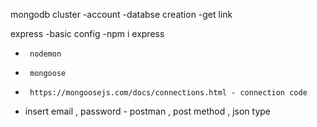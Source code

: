 mongodb cluster
-account
-databse creation
-get link


express
-basic config
-npm i express
-      nodemon
-      mongoose
-      https://mongoosejs.com/docs/connections.html - connection code
- insert email , password - postman , post method , json type